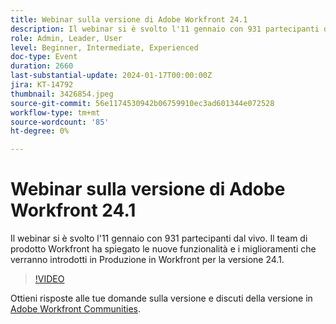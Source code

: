 ```yaml
---
title: Webinar sulla versione di Adobe Workfront 24.1
description: Il webinar si è svolto l'11 gennaio con 931 partecipanti dal vivo. Il team di prodotto Workfront ha spiegato le nuove funzionalità e i miglioramenti che verranno introdotti in Produzione in Workfront per la versione 24.1.
role: Admin, Leader, User
level: Beginner, Intermediate, Experienced
doc-type: Event
duration: 2660
last-substantial-update: 2024-01-17T00:00:00Z
jira: KT-14792
thumbnail: 3426854.jpeg
source-git-commit: 56e1174530942b06759910ec3ad601344e072528
workflow-type: tm+mt
source-wordcount: '85'
ht-degree: 0%

---
```



# Webinar sulla versione di Adobe Workfront 24.1

Il webinar si è svolto l&#39;11 gennaio con 931 partecipanti dal vivo. Il team di prodotto Workfront ha spiegato le nuove funzionalità e i miglioramenti che verranno introdotti in Produzione in Workfront per la versione 24.1.

>[!VIDEO](https://video.tv.adobe.com/v/3426854/?learn=on)

Ottieni risposte alle tue domande sulla versione e discuti della versione in [Adobe Workfront Communities](https://experienceleaguecommunities.adobe.com/t5/workfront-discussions/event-follow-up-adobe-workfront-24-1-release-webinar/td-p/645442?profile.language=en).
